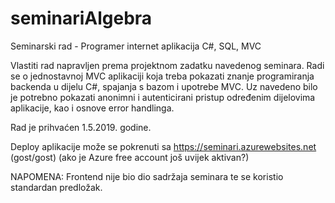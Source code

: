 # seminariAlgebra
Seminarski rad - Programer internet aplikacija C#, SQL, MVC

Vlastiti rad napravljen prema projektnom zadatku navedenog seminara.
Radi se o jednostavnoj MVC aplikaciji koja treba pokazati znanje programiranja backenda u dijelu C#, spajanja s bazom i upotrebe MVC. Uz navedeno bilo je potrebno pokazati anonimni i autenticirani pristup određenim dijelovima aplikacije, kao i osnove error handlinga.

Rad je prihvaćen 1.5.2019. godine.

Deploy aplikacije može se pokrenuti sa https://seminari.azurewebsites.net (gost/gost)
(ako je Azure free account još uvijek aktivan?)

NAPOMENA: Frontend nije bio dio sadržaja seminara te se koristio standardan predložak.
